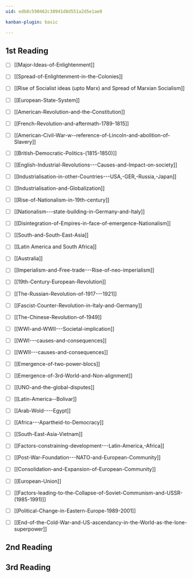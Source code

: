 ```yaml
---
uid: edb8c590462c38941d8d551a2d5e1ae0

kanban-plugin: basic

---
```


## 1st Reading

- [ ] [[Major-Ideas-of-Enlightenment]]
- [ ] [[Spread-of-Enlightenment-in-the-Colonies]]
- [ ] [[Rise of Socialist ideas (upto Marx) and Spread of Marxian Socialism]]
- [ ] [[European-State-System]]
- [ ] [[American-Revolution-and-the-Constitution]]
- [ ] [[French-Revolution-and-aftermath-1789-1815]]
- [ ] [[American-Civil-War-w--reference-of-Lincoln-and-abolition-of-Slavery]]
- [ ] [[British-Democratic-Politics-(1815-1850)]]
- [ ] [[English-Industrial-Revolutions---Causes-and-Impact-on-society]]
- [ ] [[Industrialisation-in-other-Countries---USA,-GER,-Russia,-Japan]]
- [ ] [[Industrialisation-and-Globalization]]
- [ ] [[Rise-of-Nationalism-in-19th-century]]
- [ ] [[Nationalism---state-building-in-Germany-and-Italy]]
- [ ] [[Disintegration-of-Empires-in-face-of-emergence-Nationalism]]
- [ ] [[South-and-South-East-Asia]]
- [ ] [[Latin America and South Africa]]
- [ ] [[Australia]]
- [ ] [[Imperialism-and-Free-trade---Rise-of-neo-imperialism]]
- [ ] [[19th-Century-European-Revolution]]
- [ ] [[The-Russian-Revolution-of-1917---1921]]
- [ ] [[Fascist-Counter-Revolution-in-Italy-and-Germany]]
- [ ] [[The-Chinese-Revolution-of-1949]]
- [ ] [[WWI-and-WWII---Societal-implication]]
- [ ] [[WWI---causes-and-consequences]]
- [ ] [[WWII---causes-and-consequences]]
- [ ] [[Emergence-of-two-power-blocs]]
- [ ] [[Emergence-of-3rd-World-and-Non-alignment]]
- [ ] [[UNO-and-the-global-disputes]]
- [ ] [[Latin-America--Bolivar]]
- [ ] [[Arab-Wold----Egypt]]
- [ ] [[Africa---Apartheid-to-Democracy]]
- [ ] [[South-East-Asia-Vietnam]]
- [ ] [[Factors-constraining-development---Latin-America,-Africa]]
- [ ] [[Post-War-Foundation---NATO-and-European-Community]]
- [ ] [[Consolidation-and-Expansion-of-European-Community]]
- [ ] [[European-Union]]
- [ ] [[Factors-leading-to-the-Collapse-of-Soviet-Communism-and-USSR-(1985-1991)]]
- [ ] [[Political-Change-in-Eastern-Europe-1989-2001]]
- [ ] [[End-of-the-Cold-War-and-US-ascendancy-in-the-World-as-the-lone-superpower]]


## 2nd Reading



## 3rd Reading



